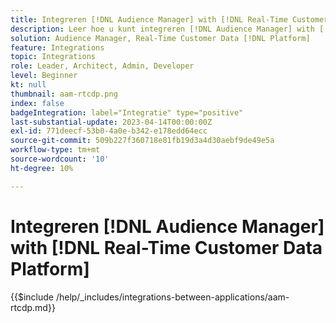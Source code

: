 ```yaml
---
title: Integreren [!DNL Audience Manager] with [!DNL Real-Time Customer Data Platform]
description: Leer hoe u kunt integreren [!DNL Audience Manager] with [!DNL Real-Time Customer Data Platform].
solution: Audience Manager, Real-Time Customer Data [!DNL Platform]
feature: Integrations
topic: Integrations
role: Leader, Architect, Admin, Developer
level: Beginner
kt: null
thumbnail: aam-rtcdp.png
index: false
badgeIntegration: label="Integratie" type="positive"
last-substantial-update: 2023-04-14T00:00:00Z
exl-id: 771deecf-53b0-4a0e-b342-e178edd64ecc
source-git-commit: 509b227f360718e81fb19d3a4d30aebf9de49e5a
workflow-type: tm+mt
source-wordcount: '10'
ht-degree: 10%

---
```


# Integreren [!DNL Audience Manager] with [!DNL Real-Time Customer Data Platform]

{{$include /help/_includes/integrations-between-applications/aam-rtcdp.md}}
